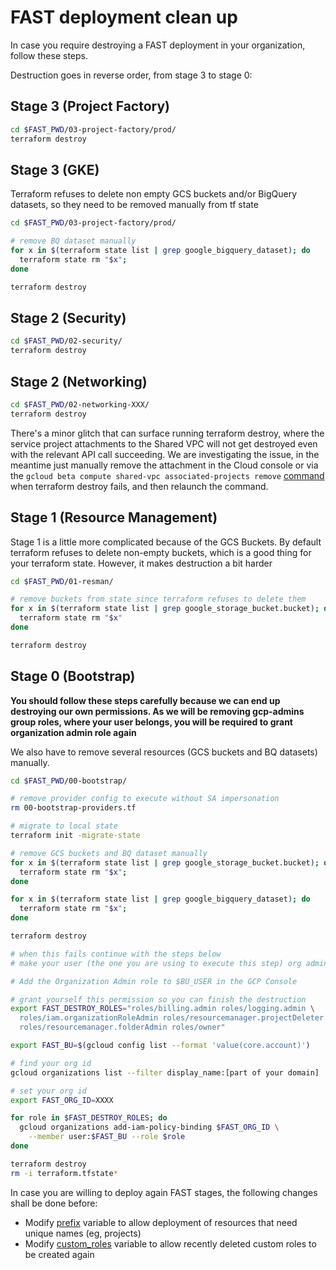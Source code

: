 # FAST deployment clean up
In case you require destroying a FAST deployment in your organization, follow these steps. 

Destruction goes in reverse order, from stage 3 to stage 0:

## Stage 3 (Project Factory)

```bash
cd $FAST_PWD/03-project-factory/prod/
terraform destroy
```

## Stage 3 (GKE)
Terraform refuses to delete non empty GCS buckets and/or BigQuery datasets, so they need to be removed manually from tf state

```bash
cd $FAST_PWD/03-project-factory/prod/

# remove BQ dataset manually
for x in $(terraform state list | grep google_bigquery_dataset); do  
  terraform state rm "$x"; 
done

terraform destroy
```


## Stage 2 (Security)
```bash
cd $FAST_PWD/02-security/
terraform destroy
```

## Stage 2 (Networking)
```bash
cd $FAST_PWD/02-networking-XXX/
terraform destroy
```

There's a minor glitch that can surface running terraform destroy, where the service project attachments to the Shared VPC will not get destroyed even with the relevant API call succeeding. We are investigating the issue, in the meantime just manually remove the attachment in the Cloud console or via the ```gcloud beta compute shared-vpc associated-projects remove``` [command](https://cloud.google.com/sdk/gcloud/reference/beta/compute/shared-vpc/associated-projects/remove) when terraform destroy fails, and then relaunch the command.

## Stage 1 (Resource Management)
Stage 1 is a little more complicated because of the GCS Buckets. By default terraform refuses to delete non-empty buckets, which is a good thing for your terraform state. However, it makes destruction a bit harder


```bash
cd $FAST_PWD/01-resman/

# remove buckets from state since terraform refuses to delete them
for x in $(terraform state list | grep google_storage_bucket.bucket); do  
  terraform state rm "$x"
done

terraform destroy
```

## Stage 0 (Bootstrap)
**You should follow these steps carefully because we can end up destroying our own permissions. As we will be removing gcp-admins group roles, where your user belongs, you will be required to grant organization admin role again**

We also have to remove several resources (GCS buckets and BQ datasets) manually.

```bash
cd $FAST_PWD/00-bootstrap/

# remove provider config to execute without SA impersonation
rm 00-bootstrap-providers.tf

# migrate to local state
terraform init -migrate-state

# remove GCS buckets and BQ dataset manually
for x in $(terraform state list | grep google_storage_bucket.bucket); do  
  terraform state rm "$x"; 
done

for x in $(terraform state list | grep google_bigquery_dataset); do  
  terraform state rm "$x"; 
done

terraform destroy

# when this fails continue with the steps below
# make your user (the one you are using to execute this step) org admin again, as we will remove organization-admins group roles

# Add the Organization Admin role to $BU_USER in the GCP Console

# grant yourself this permission so you can finish the destruction
export FAST_DESTROY_ROLES="roles/billing.admin roles/logging.admin \
  roles/iam.organizationRoleAdmin roles/resourcemanager.projectDeleter \
  roles/resourcemanager.folderAdmin roles/owner"

export FAST_BU=$(gcloud config list --format 'value(core.account)')

# find your org id
gcloud organizations list --filter display_name:[part of your domain]

# set your org id
export FAST_ORG_ID=XXXX

for role in $FAST_DESTROY_ROLES; do
  gcloud organizations add-iam-policy-binding $FAST_ORG_ID \
    --member user:$FAST_BU --role $role
done

terraform destroy
rm -i terraform.tfstate*
```

In case you are willing to deploy again FAST stages, the following changes shall be done before:
* Modify [prefix](/00-bootstrap/variables.tf#L167) variable to allow deployment of resources that need unique names (eg, projects)
* Modify [custom_roles](00-bootstrap/variables.tf#L77) variable to allow recently deleted custom roles to be created again